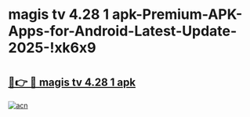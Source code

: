 # magis tv 4.28 1 apk-Premium-APK-Apps-for-Android-Latest-Update-2025-!xk6x9

# <h2><a href="https://googleone.com">🔗👉 🔴 magis tv 4.28 1 apk</a></h2>

[![acn](https://github.com/user-attachments/assets/0f9c940e-d8b0-45ae-aac7-cd30a18b3e1c)](https://googleone.com)

